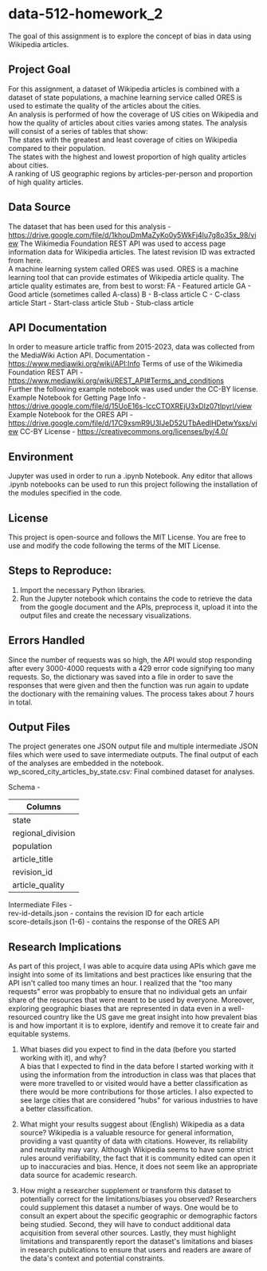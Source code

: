 # data-512-homework_2
The goal of this assignment is to explore the concept of bias in data using Wikipedia articles.  

## Project Goal 
For this assignment, a dataset of Wikipedia articles is combined with a dataset of state populations, a machine learning service called ORES is used to estimate the quality of the articles about the cities.  
An analysis is performed of how the coverage of US cities on Wikipedia and how the quality of articles about cities varies among states. The analysis will consist of a series of tables that show:  
The states with the greatest and least coverage of cities on Wikipedia compared to their population.  
The states with the highest and lowest proportion of high quality articles about cities.  
A ranking of US geographic regions by articles-per-person and proportion of high quality articles.  


## Data Source
The dataset that has been used for this analysis - https://drive.google.com/file/d/1khouDmMaZyKo0y5WkFj4lu7g8o35x_98/view
The Wikimedia Foundation REST API  was used to access page information data for Wikipedia articles. The latest revision ID was extracted from here.  
A machine learning system called ORES was used.  ORES is a machine learning tool that can provide estimates of Wikipedia article quality. The article quality estimates are, from best to worst:
FA - Featured article
GA - Good article (sometimes called A-class)
B - B-class article
C - C-class article
Start - Start-class article
Stub - Stub-class article


## API Documentation
In order to measure article traffic from 2015-2023, data was collected from the MediaWiki Action API. 
Documentation - https://www.mediawiki.org/wiki/API:Info
Terms of use of the Wikimedia Foundation REST API - https://www.mediawiki.org/wiki/REST_API#Terms_and_conditions  
Further the following example notebook was used under the CC-BY license.  
Example Notebook for Getting Page Info - https://drive.google.com/file/d/15UoE16s-IccCTOXREjU3xDIz07tlpyrl/view
Example Notebook for the ORES API - https://drive.google.com/file/d/17C9xsmR9U3lJeD52UTbAedlHDetwYsxs/view
CC-BY License - https://creativecommons.org/licenses/by/4.0/  
 
## Environment
Jupyter was used in order to run a .ipynb Notebook. Any editor that allows .ipynb notebooks can be used to run this project following the installation of the modules specified in the code.

## License
This project is open-source and follows the MIT License. You are free to use and modify the code following the terms of the MIT License.

## Steps to Reproduce:
1)	Import the necessary Python libraries.  
2)	Run the Jupyter notebook which contains the code to retrieve the data from the google document and the APIs, preprocess it, upload it into the output files and create the necessary visualizations. 

## Errors Handled
Since the number of requests was so high, the API would stop responding after every 3000-4000 requests with a 429 error code signifying too many requests. So, the dictionary was saved into a file in order to save the responses that were given and then the function was run again to update the doctionary with the remaining values. The process takes about 7 hours in total.

## Output Files 
The project generates one JSON output file and multiple intermediate JSON files which were used to save intermediate outputs. The final output of each of the analyses are embedded in the notebook.  
wp_scored_city_articles_by_state.csv: Final combined dataset for analyses.  

Schema -   

|Columns           |  
| ---------------- |
|state             |  
|regional_division |  
|population        |  
|article_title     |  
|revision_id       |  
|article_quality   |  


Intermediate Files -  
rev-id-details.json - contains the revision ID for each article  
score-details.json (1-6) - contains the response of the ORES API   

## Research Implications

As part of this project, I was able to acquire data using APIs which gave me insight into some of its limitations and best practices like ensuring that the API isn't called too many times an hour. I realized that the "too many requests" error was propbably to ensure that no individual gets an unfair share of the resources that were meant to be used by everyone. Moreover, exploring geographic biases that are represented in data even in a well-resourced country like the US gave me great insight into how prevalent bias is and how important it is to explore, identify and remove it to create fair and equitable systems. 

1. What biases did you expect to find in the data (before you started working with it), and why?  
A bias that I expected to find in the data before I started working with it using the information from the introduction in class was that places that were more travelled to or visited would have a better classification as there would be more contributions for those articles. I also expected to see large cities that are considered "hubs" for various industries to have a better classification.

2. What might your results suggest about (English) Wikipedia as a data source?
Wikipedia is a valuable resource for general information, providing a vast quantity of data with citations. However, its reliability and neutrality may vary. Although Wikipedia seems to have some strict rules around verifiability, the fact that it is community edited can open it up to inaccuracies and bias. Hence, it does not seem like an appropriate data source for academic research.

3. How might a researcher supplement or transform this dataset to potentially correct for the limitations/biases you observed?
Researchers could supplement this dataset a number of ways. One would be to consult an expert about the specific geographic or demographic factors being studied. Second, they will have to conduct additional data acquisition from several other sources. Lastly, they must highlight limitations and transparently report the dataset's limitations and biases in research publications to ensure that users and readers are aware of the data's context and potential constraints. 









